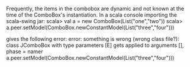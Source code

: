 Frequently, the items in the combobox are dynamic and not known at the time of the ComboBox's instantiation.
In a scala console importing the scala-swing jar:
scala> val a = new ComboBox(List("one","two"))
scala> a.peer.setModel(ComboBox.newConstantModel(List("three","four")))

gives the following error:
error: something is wrong (wrong class file?): class JComboBox with type parameters [E] gets applied to arguments [], phase = namer
       a.peer.setModel(ComboBox.newConstantModel(List("three","four")))
